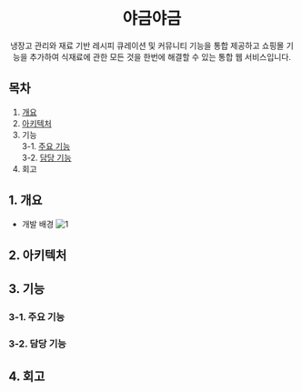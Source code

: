 <div align=center><h1>야금야금</h1>
냉장고 관리와 재료 기반 레시피 큐레이션 및 커뮤니티 기능을 통합 제공하고 쇼핑몰 기능을 추가하여 식재료에 관한 모든 것을 한번에 해결할 수 있는 통합 웹 서비스입니다.</div>

## 목차
1. [개요](#1.-개요)
2. [아키텍처](#2.-아키텍처)
3. 기능 <br>
   3-1. [주요 기능](#3-1.-주요-기능) <br>
   3-2. [담당 기능](#3-2.-담당-기능)
4. 회고


## 1. 개요
- 개발 배경
![1](https://github.com/comiraioi/Project_YagumYagum/assets/134984755/be418e5a-038c-43db-a259-eea9c275dbaa)

## 2. 아키텍처

## 3. 기능
### 3-1. 주요 기능
### 3-2. 담당 기능

## 4. 회고
